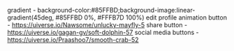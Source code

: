 gradient - background-color:#85FFBD;background-image:linear-gradient(45deg, #85FFBD 0%, #FFFB7D 100%)
edit profile animation button - https://uiverse.io/Nawsome/unlucky-mayfly-5
share button -https://uiverse.io/gagan-gv/soft-dolphin-57
social media buttons - https://uiverse.io/Praashoo7/smooth-crab-52
